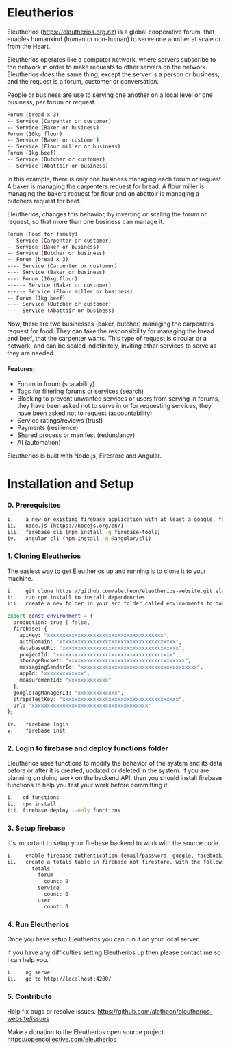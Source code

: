 # Eleutherios

Eleutherios (https://eleutherios.org.nz) is a global cooperative forum, that enables humankind (human or non-human) to serve one another at scale or from the Heart.

Eleutherios operates like a computer network, where servers subscribe to the network in order to make requests to other servers on the network.  Eleutherios does the same thing, except the server is a person or business, and the request is a forum, customer or conversation.

People or business are use to serving one another on a local level or one business, per forum or request.

```bash
Forum (bread x 3)
-- Service (Carpenter or customer)
-- Service (Baker or business)
Forum (10kg flour)
-- Service (Baker or customer)
-- Service (Flour miller or business)
Forum (1kg beef)
-- Service (Butcher or customer)
-- Service (Abattoir or business)
```

In this example, there is only one business managing each forum or request.  A baker is managing the carpenters request for bread.  A flour miller is managing the bakers request for flour and an abattoir is managing a butchers request for beef.

Eleutherios, changes this behavior, by inverting or scaling the forum or request, so that more than one business can manage it.

```bash
Forum (Food for family)
-- Service (Carpenter or customer)
-- Service (Baker or business)
-- Service (Butcher or business)
-- Forum (bread x 3)
---- Service (Carpenter or customer)
---- Service (Baker or business)
---- Forum (10kg flour)
------ Service (Baker or customer)
------ Service (Flour miller or business)
-- Forum (1kg beef)
---- Service (Butcher or customer)
---- Service (Abattoir or business)
```

Now, there are two businesses (baker, butcher) managing the carpenters request for food.  They can take the responsibility for managing the bread and beef, that the carpenter wants.  This type of request is circular or a network, and can be scaled indefinitely, inviting other services to serve as they are needed.

#### Features:

* Forum in forum (scalability)
* Tags for filtering forums or services (search)
* Blocking to prevent unwanted services or users from serving in forums, they have been asked not to serve in or for requesting services, they have been asked not to request (accountability)
* Service ratings/reviews (trust)
* Payments (resilience)
* Shared process or manifest (redundancy)
* AI (automation)

Eleutherios is built with Node.js, Firestore and Angular.

# Installation and Setup

### 0. Prerequisites

```bash
i.    a new or existing firebase application with at least a google, facebook or email passwordless provider
ii.   node.js (https://nodejs.org/en/)
iii.  firebase cli (npm install -g firebase-tools)
iv.   angular cli (npm install -g @angular/cli)
```

### 1. Cloning Eleutherios

The easiest way to get Eleutherios up and running is to clone it to your machine.

```bash
i.    git clone https://github.com/aletheon/eleutherios-website.git eleutherios-website
ii.   run npm install to install dependencies
iii.  create a new folder in your src folder called environments to hold your environment (environment.prod.ts and environment.ts) variables:
```

```bash
export const environment = {
  production: true | false,
  firebase: {
    apiKey: "xxxxxxxxxxxxxxxxxxxxxxxxxxxxxxxxxxxxxx",
    authDomain: "xxxxxxxxxxxxxxxxxxxxxxxxxxxxxxxxxxxxxx",
    databaseURL: "xxxxxxxxxxxxxxxxxxxxxxxxxxxxxxxxxxxxxx",
    projectId: "xxxxxxxxxxxxxxxxxxxxxxxxxxxxxxxxxxxxxx",
    storageBucket: "xxxxxxxxxxxxxxxxxxxxxxxxxxxxxxxxxxxxxx",
    messagingSenderId: "xxxxxxxxxxxxxxxxxxxxxxxxxxxxxxxxxxxxxx",
    appId: "xxxxxxxxxxxxx",
    measurementId: "xxxxxxxxxxxxx"
  },
  googleTagManagerId: "xxxxxxxxxxxxx",
  stripeTestKey: "xxxxxxxxxxxxxxxxxxxxxxxxxxxxxxxxxxxxxx",
  url: "xxxxxxxxxxxxxxxxxxxxxxxxxxxxxxxxxxxxxx"
};
```
```bash
iv.   firebase login
v.    firebase init
```

### 2. Login to firebase and deploy functions folder

Eleutherios uses functions to modify the behavior of the system and its data before or after it is created, updated or deleted in the system.  If you are planning on doing work on the backend API, then you should install firebase functions to help you test your work before committing it.

```bash
i.   cd functions
ii.  npm install
iii. firebase deploy --only functions
```

### 3. Setup firebase

It's important to setup your firebase backend to work with the source code.

```bash
i.    enable firebase authentication (email/password, google, facebook)
ii.   create a totals table in firebase not firestore, with the following default structure:
        totals
          forum
            count: 0
          service
            count: 0
          user
            count: 0
```

### 4. Run Eleutherios

Once you have setup Eleutherios you can run it on your local server.

If you have any difficulties setting Eleutherios up then please contact me so I can help you.

```bash
i.    ng serve
ii.   go to http://localhost:4200/
```

### 5. Contribute

Help fix bugs or resolve issues.
https://github.com/aletheon/eleutherios-website/issues

Make a donation to the Eleutherios open source project.
https://opencollective.com/eleutherios
